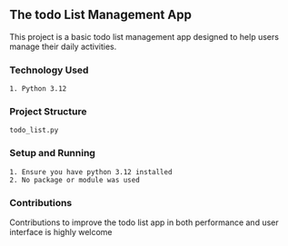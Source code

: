 ## The todo List Management App ##
This project is a basic todo list management app designed to help users manage their daily activities.

### Technology Used ##
    1. Python 3.12

### Project Structure ##
    todo_list.py

### Setup and Running ##
    1. Ensure you have python 3.12 installed 
    2. No package or module was used 

### Contributions ##
Contributions to improve the todo list app in both performance and user interface is highly welcome 
